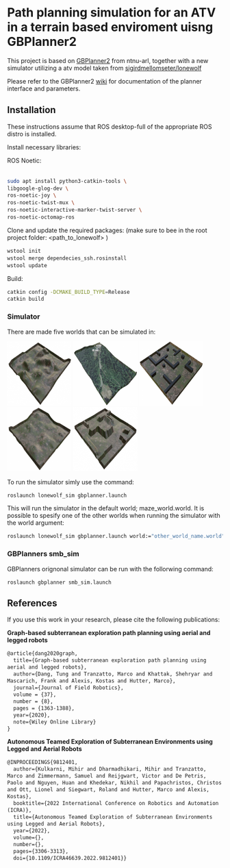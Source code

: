 # Path planning simulation for an ATV in a terrain based enviroment uisng GBPlanner2

This project is based on [GBPlanner2](https://github.com/ntnu-arl/gbplanner_ros) from ntnu-arl, together with a 
new simulator utilizing a atv model taken from [sigirdmellomseter/lonewolf](https://github.com/sigridmellemseter/lonewolf)

Please refer to the GBPlanner2 [wiki](https://github.com/ntnu-arl/gbplanner_ros/wiki) for documentation of the planner interface and parameters.

## Installation
These instructions assume that ROS desktop-full of the appropriate ROS distro is installed.

Install necessary libraries:

ROS Noetic:
```bash

sudo apt install python3-catkin-tools \
libgoogle-glog-dev \
ros-noetic-joy \
ros-noetic-twist-mux \
ros-noetic-interactive-marker-twist-server \
ros-noetic-octomap-ros
```

Clone and update the required packages:
(make sure to bee in the root project folder: <path_to_lonewolf> )
```bash
wstool init
wstool merge dependecies_ssh.rosinstall
wstool update
```

Build:
```bash
catkin config -DCMAKE_BUILD_TYPE=Release
catkin build
```

### Simulator

There are made five worlds that can be simulated in:

<img src="images/complex_world.png" alt= “complex_world.world” title= “complex_world.world” width="150" height="150">
<img src="images/heistdamoen_testroute.png" alt= “heistadmoen.world” title= “heistadmoen.world” width="150" height="150">
<img src="images/maze_world.png" alt= “maze_world.world” title= “maze_world.world” width="150" height="150">
<img src="images/normal_world.png" alt= “normal_world.world” title= “normal_world.world” width="150" height="150">
<img src="images/simple_world.png" alt= “simple_world.world” title= “simple_world.world” width="150" height="150">

To run the simulator simly use the command:

```bash
roslaunch lonewolf_sim gbplanner.launch
```
This will run the simulator in the default world; maze_world.world. It is possible to spesify one of the other worlds when running the simulator with the world argument:

```bash
roslaunch lonewolf_sim gbplanner.launch world:="other_world_name.world"
```

### GBPlanners smb_sim
GBPlanners orignonal simulator can be run with the follorwing command:
```
roslaunch gbplanner smb_sim.launch

```


## References

If you use this work in your research, please cite the following publications:

**Graph-based subterranean exploration path planning using aerial and legged robots**
```
@article{dang2020graph,
  title={Graph-based subterranean exploration path planning using aerial and legged robots},
  author={Dang, Tung and Tranzatto, Marco and Khattak, Shehryar and Mascarich, Frank and Alexis, Kostas and Hutter, Marco},
  journal={Journal of Field Robotics},
  volume = {37},
  number = {8},
  pages = {1363-1388},  
  year={2020},
  note={Wiley Online Library}
}
```
**Autonomous Teamed Exploration of Subterranean Environments using Legged and Aerial Robots**
```
@INPROCEEDINGS{9812401,
  author={Kulkarni, Mihir and Dharmadhikari, Mihir and Tranzatto, Marco and Zimmermann, Samuel and Reijgwart, Victor and De Petris, Paolo and Nguyen, Huan and Khedekar, Nikhil and Papachristos, Christos and Ott, Lionel and Siegwart, Roland and Hutter, Marco and Alexis, Kostas},
  booktitle={2022 International Conference on Robotics and Automation (ICRA)}, 
  title={Autonomous Teamed Exploration of Subterranean Environments using Legged and Aerial Robots}, 
  year={2022},
  volume={},
  number={},
  pages={3306-3313},
  doi={10.1109/ICRA46639.2022.9812401}}
```
